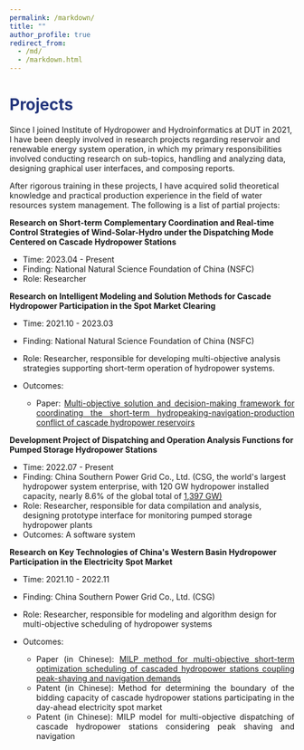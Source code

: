 ```yaml
---
permalink: /markdown/
title: ""
author_profile: true
redirect_from: 
  - /md/
  - /markdown.html
---
```


<h1 style="color: #24367d;">Projects</h1>

Since I joined Institute of Hydropower and Hydroinformatics at DUT in 2021, I have been deeply involved in research projects regarding reservoir and renewable energy system operation, in which my primary responsibilities involved conducting research on sub-topics, handling and analyzing data, designing graphical user interfaces, and composing reports. 

After rigorous training in these projects, I have acquired solid theoretical knowledge and practical production experience in the field of water resources system management. The following is a list of partial projects:

<div class="container" style="display: flex; justify-content: space-between;">
    <div><b>Research on Short-term Complementary Coordination and Real-time Control Strategies of Wind-Solar-Hydro under the Dispatching Mode Centered on Cascade Hydropower Stations</b></div>
    </div>

- Time: 2023.04 - Present
- Finding: National Natural Science Foundation of China (NSFC)
- Role: Researcher

<div class="container" style="display: flex; justify-content: space-between;">
    <div><b>Research on Intelligent Modeling and Solution Methods for Cascade Hydropower Participation in the Spot Market Clearing</b></div>
    </div>

- Time: 2021.10 - 2023.03

- Finding: National Natural Science Foundation of China (NSFC)

- Role: Researcher, responsible for developing multi-objective analysis strategies supporting short-term operation of hydropower systems.

- Outcomes:

  - <div style="text-align: justify;">
    Paper: <a href="https://prelude0324.github.io/academic_pages/publication/2023-08-27-paper-title-number-1">Multi-objective solution and decision-making framework for coordinating the short-term hydropeaking-navigation-production conflict of cascade hydropower reservoirs</a>
    </div>

<div class="container" style="display: flex; justify-content: space-between;">
    <div><b>Development Project of Dispatching and Operation Analysis Functions for Pumped Storage Hydropower Stations</b></div>
    </div>

- Time: 2022.07 - Present
- Finding: China Southern Power Grid Co., Ltd. (CSG, the world's largest hydropower system enterprise, with 120 GW hydropower installed capacity, nearly 8.6% of the global total of [1,397 GW)](https://www.hydropower.org/)
- Role: Researcher, responsible for data compilation and analysis, designing prototype interface for monitoring pumped storage hydropower plants
- Outcomes: A software system

<div class="container" style="display: flex; justify-content: space-between;">
    <div><b>Research on Key Technologies of China's Western Basin Hydropower Participation in the Electricity Spot Market</b></div>
    </div>

- Time: 2021.10 - 2022.11

- Finding: China Southern Power Grid Co., Ltd. (CSG)

- Role: Researcher, responsible for modeling and algorithm design for multi-objective scheduling of hydropower systems

- Outcomes:

  - <div style="text-align: justify;">
    Paper (in Chinese): <a href="https://prelude0324.github.io/academic_pages/2023-03-27-paper-title-number-4">MILP method for multi-objective short-term optimization scheduling of cascaded hydropower stations coupling peak-shaving and navigation demands</a>
    </div>

  - <div style="text-align: justify;">
    Patent (in Chinese): Method for determining the boundary of the bidding capacity of cascade hydropower stations participating in the day-ahead electricity spot market
    </div>

  - <div style="text-align: justify;">
    Patent (in Chinese): MILP model for multi-objective dispatching of cascade hydropower stations considering peak shaving and navigation
    </div>

